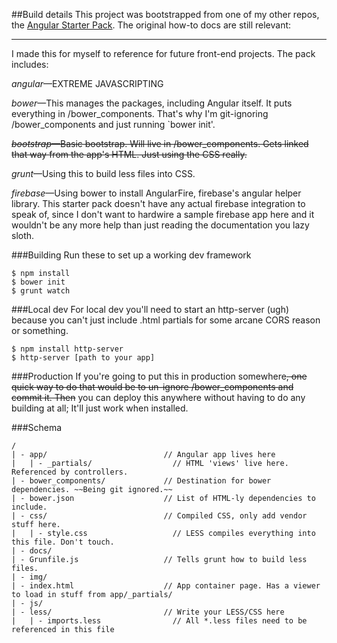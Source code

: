 ##Build details
This project was bootstrapped from one of my other repos, the [Angular Starter Pack](github.com/i-a-n/angular-starter-pack). The original how-to docs are still relevant:

---

I made this for myself to reference for future front-end projects. The pack includes:

*angular*—EXTREME JAVASCRIPTING

*bower*—This manages the packages, including Angular itself. It puts everything in /bower_components. That's why I'm git-ignoring /bower_components and just running `bower init'.

~~*bootstrap*—Basic bootstrap. Will live in /bower_components. Gets linked that way from the app's HTML. Just using the CSS really.~~

*grunt*—Using this to build less files into CSS.

*firebase*—Using bower to install AngularFire, firebase's angular helper library. This starter pack doesn't have any actual firebase integration to speak of, since I don't want to hardwire a sample firebase app here and it wouldn't be any more help than just reading the documentation you lazy sloth.

###Building
Run these to set up a working dev framework

```
$ npm install
$ bower init
$ grunt watch
```

###Local dev
For local dev you'll need to start an http-server (ugh) because you can't just include .html partials for some arcane CORS reason or something.

```
$ npm install http-server
$ http-server [path to your app]
```

###Production
If you're going to put this in production somewhere~~, one quick way to do that would be to un-ignore /bower_components and commit it. Then~~ you can deploy this anywhere without having to do any building at all; It'll just work when installed.

###Schema
```
/
| - app/                          // Angular app lives here
|   | - _partials/                  // HTML 'views' live here. Referenced by controllers.
| - bower_components/             // Destination for bower dependencies. ~~Being git ignored.~~
| - bower.json                    // List of HTML-ly dependencies to include.
| - css/                          // Compiled CSS, only add vendor stuff here.
|   | - style.css                   // LESS compiles everything into this file. Don't touch.
| - docs/
| - Grunfile.js                   // Tells grunt how to build less files.
| - img/
| - index.html                    // App container page. Has a viewer to load in stuff from app/_partials/
| - js/
| - less/                         // Write your LESS/CSS here
|   | - imports.less                // All *.less files need to be referenced in this file
```
